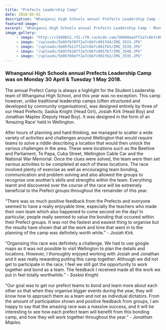 ```yaml
---
title: "Prefects Leadership Camp"
date: 2018-05-01
description: "Whanganui High Schools annual Prefects Leadership Camp - Monday 30 April & Tuesday 1 May 2018..."
featured-image: 
excerpt: "Whanganui High Schools annual Prefects Leadership Camp - Monday 30 April & Tuesday 1 May 2018."
image_gallery:
     - image: "http://c1940652.r52.cf0.rackcdn.com/5b060ea4ff2a7c6bfc001ff4/Main-photo-4.jpg"
     - image: "/uploads/5b05fb78ff2a7c6bfc001fd4/IMG_3515.JPG"
     - image: "/uploads/5b05fb11ff2a7c6bfc001fb5/IMG_3539.JPG"
     - image: "/uploads/5b05fb18ff2a7c6bfc001fb7/IMG_3548.JPG"
     - image: "/uploads/5b05fb0eff2a7c6bfc001fb2/IMG_3535.JPG"
---
```


<h3>Whanganui High Schools annual&nbsp;Prefects Leadership Camp was on Monday 30 April &amp; Tuesday 1 May 2018.</h3>
<p>The annual Prefect Camp is always a highlight for the Student Leadership team of Whanganui High School, and this year was no exception. This camp however, unlike traditional leadership camps (often structured and developed by community organisations), was designed entirely by three of our Head Prefects; Saskia Knight (Head Girl), Josiah Kirk (Head Boy) and Jonathan Maples (Deputy Head Boy). It was designed in the form of an &lsquo;Amazing Race&rsquo; held in Wellington. <br /> <br />After hours of planning and hard thinking, we managed to scatter a wide variety of activities and challenges around Wellington that would require teams to solve a riddle describing a location that would then unlock the various challenges in the area. These were locations such as the Beehive and Parliament, Te Papa, Cuba Street, Wellington Cable Car and the National War Memorial. Once the clues were solved, the team were then set various activities to be completed at each of these locations. The race involved plenty of exercise as well as encouraging team bonding, communication and problem solving and also allowed the groups to recognise one another&rsquo;s skills and strengths within the team. Everything learnt and discovered over the course of the race will be extremely beneficial to the Prefect groups throughout the remainder of this year. <br /> <br />&ldquo;There was so much positive feedback from the Prefects and everyone seemed to have a really enjoyable time, especially the teachers who made their own team which also happened to come second on the day! In particular, people really seemed to value the bonding that occured within their Prefect groups. It was not the fastest and easiest thing to organise but the results have shown that all the work and time that went in to the planning of the camp was definitely worth while.&rdquo; - <em>Josiah Kirk.</em> <br /> <br />&ldquo;Organising this race was definitely a challenge. We had to use google maps as it was not possible to visit Wellington to plan the details and locations. However, I thoroughly enjoyed working with Josiah and Jonathan and it was really rewarding putting this camp together. Although we did not get to participate in the race, I feel we still got the opportunity to work together and bond as a team. The feedback I received made all the work we put in feel totally worthwhile.&rdquo; - <em>Saskia Knight.</em> <br /> <br />&ldquo;Our goal was to get our prefect teams to bond and learn more about each other so that when they organise bigger events during the year, they will know how to approach them as a team and not as individual dictators. From the amount of participation shown and positive feedback from groups, I am happy to say that the amazing race was a massive success, and it will be interesting to see how each prefect team will benefit from this bonding camp, and how they will work together throughout the year.&rdquo; - <em>Jonathan Maples.</em></p>

